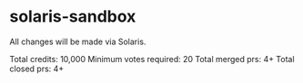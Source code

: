 # solaris-sandbox
All changes will be made via Solaris.

Total credits: 10,000
Minimum votes required: 20
Total merged prs: 4+
Total closed prs: 4+
